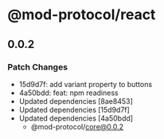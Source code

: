 # @mod-protocol/react

## 0.0.2

### Patch Changes

- 15d9d7f: add variant property to buttons
- 4a50bdd: feat: npm readiness
- Updated dependencies [8ae8453]
- Updated dependencies [15d9d7f]
- Updated dependencies [4a50bdd]
  - @mod-protocol/core@0.0.2
